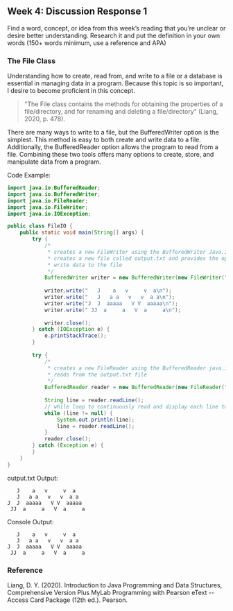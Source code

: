 ## Week 4: Discussion Response 1
Find a word, concept, or idea from this week’s reading that you’re unclear or desire better understanding. Research it and put the definition in your own words (150+ words minimum, use a reference and APA)

### The File Class
Understanding how to create, read from, and write to a file or a database is essential in managing data in a program. Because this topic is so important, I desire to become proficient in this concept. 
>"The File class contains the methods for obtaining the properties of a file/directory, and for renaming and deleting a file/directory" (Liang, 2020, p. 478).

There are many ways to write to a file, but the BufferedWriter option is the simplest. This method is easy to both create and write data to a file. Additionally, the BufferedReader option allows the program to read from a file. Combining these two tools offers many options to create, store, and manipulate data from a program.

Code Example:
``` Java
import java.io.BufferedReader;
import java.io.BufferedWriter;
import java.io.FileReader;
import java.io.FileWriter;
import java.io.IOException;

public class FileIO {
	public static void main(String[] args) {
		try {
			/*
			 * creates a new FileWriter using the BufferedWriter Java.IO class,
			 * creates a new file called output.txt and provides the option to
			 * write data to the file
			 */
			BufferedWriter writer = new BufferedWriter(new FileWriter("output.txt"));
			
			writer.write("   J    a   v     v  a\n");
			writer.write("   J   a a   v   v  a a\n");
			writer.write("J  J  aaaaa   V V  aaaaa\n");
			writer.write(" JJ  a     a   V  a     a\n");
			
			writer.close();
		} catch (IOException e) {
			e.printStackTrace();
		}
		
		try {
			/*
			 * creates a new FileReader using the BufferedReader java.io class and
			 * reads from the output.txt file
			 */
			BufferedReader reader = new BufferedReader(new FileReader("output.txt"));
			
			String line = reader.readLine();
			// while loop to continuously read and display each line to the console
			while (line != null) {
				System.out.println(line);
				line = reader.readLine();
			}
			reader.close();
		} catch (Exception e) {
		}
	}
}
```
output.txt Output:
```
   J    a   v     v  a
   J   a a   v   v  a a
J  J  aaaaa   V V  aaaaa
 JJ  a     a   V  a     a
 ```

Console Output:
```
   J    a   v     v  a
   J   a a   v   v  a a
J  J  aaaaa   V V  aaaaa
 JJ  a     a   V  a     a
```
### Reference
Liang, D. Y. (2020). Introduction to Java Programming and Data Structures, Comprehensive Version Plus MyLab Programming with Pearson eText -- Access Card Package (12th ed.). Pearson.

